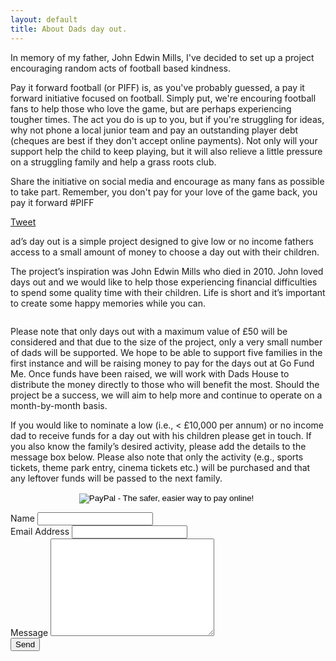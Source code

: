 ```yaml
---
layout: default
title: About Dads day out.
---
```

<p class="intro"><span class="dropcap">I</span>n memory of my father, John Edwin Mills, I've decided to set up a project encouraging random acts of football based kindness.</p> 

Pay it forward football (or PIFF) is, as you've probably guessed, a pay it forward initiative focused on football. Simply put, we're encouring football fans to help those who love the game, but are perhaps experiencing tougher times. The act you do is up to you, but if you're struggling for ideas, why not phone a local junior team and pay an outstanding player debt (cheques are best if they don't accept online payments). Not only will your support help the child to keep playing, but it will also relieve a little pressure on a struggling family and help a grass roots club. 

Share the initiative on social media and encourage as many fans as possible to take part. Remember, you don't pay for your love of the game back, you pay it forward #PIFF

<a href="https://twitter.com/share" class="twitter-share-button" data-url="http://piff.co.uk" data-text="Pay if forward football" data-via="JohnP_Mills" data-size="large" data-hashtags="PIFF">Tweet</a>
<script>!function(d,s,id){var js,fjs=d.getElementsByTagName(s)[0],p=/^http:/.test(d.location)?'http':'https';if(!d.getElementById(id)){js=d.createElement(s);js.id=id;js.src=p+'://platform.twitter.com/widgets.js';fjs.parentNode.insertBefore(js,fjs);}}(document, 'script', 'twitter-wjs');</script>


ad’s day out is a simple project designed to give low or no income fathers access to a small amount of money to choose a day out with their children.


The project’s inspiration was John Edwin Mills who died in 2010. John loved days out and we would like to help those experiencing financial difficulties to spend some quality time with their children. Life is short and it’s important to create some happy memories while you can.

<img src="{{ site.url }}/assets/img/dad.jpg" alt="">

Please note that only days out with a maximum value of £50 will be considered and that due to the size of the project, only a very small number of dads will be supported. We hope to be able to support five families in the first instance and will be raising money to pay for the days out at Go Fund Me. Once funds have been raised, we will work with Dads House to distribute the money directly to those who will benefit the most. Should the project be a success, we will aim to help more and continue to operate on a month-by-month basis. 

If you would like to nominate a low (i.e., < £10,000 per annum) or no income dad to receive funds for a day out with his children please get in touch. If you also know the family’s desired activity, please add the details to the message box below. Please also note that only the activity (e.g., sports tickets, theme park entry, cinema tickets etc.) will be purchased and that any leftover funds will be passed to the next family.

<center><form action="https://www.paypal.com/cgi-bin/webscr" method="post" target="_top">
<input type="hidden" name="cmd" value="_donations">
<input type="hidden" name="business" value="dadsdayout@outlook.com">
<input type="hidden" name="lc" value="US">
<input type="hidden" name="item_name" value="Dad's day out">
<input type="hidden" name="no_note" value="0">
<input type="hidden" name="currency_code" value="GBP">
<input type="hidden" name="bn" value="PP-DonationsBF:btn_donateCC_LG.gif:NonHostedGuest">
<input type="image" src="https://www.paypalobjects.com/en_US/i/btn/btn_donateCC_LG.gif" border="0" name="submit" alt="PayPal - The safer, easier way to pay online!">
<img alt="" border="0" src="https://www.paypalobjects.com/en_US/i/scr/pixel.gif" width="1" height="1">
</form></center>


  <form action="http://formspree.io/dadsdayout@outlook.com" method="POST">
   <label for="name">Name</label>    
    <input type="text" id="name" name="name" class="full-width"><br>
    <label for="email">Email Address</label>
    <input type="email" id="email" name="_replyto" class="full-width"><br>
    <label for="message">Message</label>
    <textarea name="message" id="message" cols="30" rows="10" class="full-width"></textarea><br>
    <input type="submit" value="Send" class="button">
</form>

